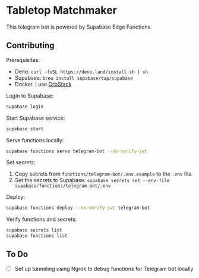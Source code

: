 # Tabletop Matchmaker

This telegram bot is powered by Supabase Edge Functions.

## Contributing

Prerequisites:

- Deno: `curl -fsSL https://deno.land/install.sh | sh`
- Supabase: `brew install supabase/tap/supabase`
- Docker. I use [OrbStack](https://orbstack.dev/)

Login to Supabase:

```bash
supabase login
```

Start Supabase service:

```bash
supabase start
```

Serve functions locally:

```bash
supabase functions serve telegram-bot --no-verify-jwt
```

Set secrets:

1. Copy secrets from `functions/telegram-bot/.env.example` to the `.env` file
2. Set the secrets to Supabase: `supabase secrets set --env-file supabase/functions/telegram-bot/.env`

Deploy:

```bash
supabase functions deploy --no-verify-jwt telegram-bot
```

Verify functions and secrets:

```bash
supabase secrets list
supabase functions list
```

## To Do

- [ ] Set up tunneling using Ngrok to debug functions for Telegram bot locally
